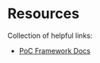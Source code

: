 # Resources

Collection of helpful links:

- [PoC Framework Docs](https://docs.rs/poc-framework/0.1.2/poc_framework/trait.Environment.html)
